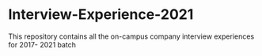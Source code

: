# Interview-Experience-2021
This repository contains all the on-campus company interview experiences for 2017- 2021 batch
